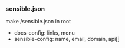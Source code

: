 ### sensible.json

make /sensible.json in root

- docs-config: links, menu
- sensible-config: name, email, domain, api[]
